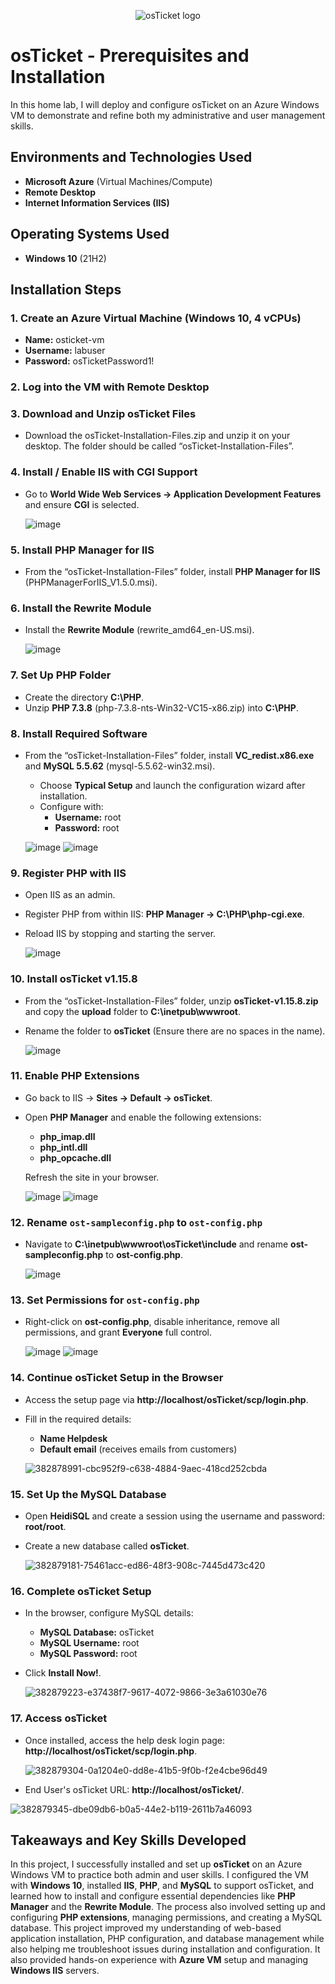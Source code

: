 <p align="center">
  <img src="https://i.imgur.com/Clzj7Xs.png" alt="osTicket logo"/>
</p>

# osTicket - Prerequisites and Installation

In this home lab, I will deploy and configure osTicket on an Azure Windows VM to demonstrate and refine both my administrative and user management skills.

## Environments and Technologies Used

- **Microsoft Azure** (Virtual Machines/Compute)
- **Remote Desktop**
- **Internet Information Services (IIS)**

## Operating Systems Used 

- **Windows 10** (21H2)

## Installation Steps

### 1. Create an Azure Virtual Machine (Windows 10, 4 vCPUs)
- **Name:** osticket-vm
- **Username:** labuser
- **Password:** osTicketPassword1!

### 2. Log into the VM with Remote Desktop

### 3. Download and Unzip osTicket Files
- Download the osTicket-Installation-Files.zip and unzip it on your desktop. The folder should be called “osTicket-Installation-Files”.

### 4. Install / Enable IIS with CGI Support
- Go to **World Wide Web Services -> Application Development Features** and ensure **CGI** is selected.
  
  ![image](https://github.com/user-attachments/assets/7dc7cd1e-2a26-4b2b-bf7d-6bb721a0917e)

### 5. Install PHP Manager for IIS
- From the “osTicket-Installation-Files” folder, install **PHP Manager for IIS** (PHPManagerForIIS_V1.5.0.msi).

### 6. Install the Rewrite Module
- Install the **Rewrite Module** (rewrite_amd64_en-US.msi).
  
  ![image](https://github.com/user-attachments/assets/82d4fbb2-7b27-4dec-bde2-b1eb3b955c56)

### 7. Set Up PHP Folder
- Create the directory **C:\PHP**.
- Unzip **PHP 7.3.8** (php-7.3.8-nts-Win32-VC15-x86.zip) into **C:\PHP**.

### 8. Install Required Software
- From the “osTicket-Installation-Files” folder, install **VC_redist.x86.exe** and **MySQL 5.5.62** (mysql-5.5.62-win32.msi).
  - Choose **Typical Setup** and launch the configuration wizard after installation.
  - Configure with:
    - **Username:** root
    - **Password:** root
  
  ![image](https://github.com/user-attachments/assets/98694b9b-5135-4060-bc5c-25bbae30d022)
  ![image](https://github.com/user-attachments/assets/f2fd4b36-8754-4115-bf33-7621e90400db)

### 9. Register PHP with IIS
- Open IIS as an admin.
- Register PHP from within IIS: **PHP Manager -> C:\PHP\php-cgi.exe**.
- Reload IIS by stopping and starting the server.
  
  ![image](https://github.com/user-attachments/assets/8903891c-5207-4e23-8db5-16b054bc127a)

### 10. Install osTicket v1.15.8
- From the “osTicket-Installation-Files” folder, unzip **osTicket-v1.15.8.zip** and copy the **upload** folder to **C:\inetpub\wwwroot**.
- Rename the folder to **osTicket** (Ensure there are no spaces in the name).
  
  ![image](https://github.com/user-attachments/assets/a6deb705-b040-4d2e-84e3-3df38573efee)

### 11. Enable PHP Extensions
- Go back to IIS -> **Sites -> Default -> osTicket**.
- Open **PHP Manager** and enable the following extensions:
  - **php_imap.dll**
  - **php_intl.dll**
  - **php_opcache.dll**

  Refresh the site in your browser.

  ![image](https://github.com/user-attachments/assets/339a5e34-91a5-425c-ad1d-0e237546eef3)
  ![image](https://github.com/user-attachments/assets/d3d1fd8c-b238-441f-9af6-57d599fdf757)

### 12. Rename `ost-sampleconfig.php` to `ost-config.php`
- Navigate to **C:\inetpub\wwwroot\osTicket\include** and rename **ost-sampleconfig.php** to **ost-config.php**.
  
  ![image](https://github.com/user-attachments/assets/d0c73f6e-5eb6-43d7-bc10-b5a931a6a5e5)

### 13. Set Permissions for `ost-config.php`
- Right-click on **ost-config.php**, disable inheritance, remove all permissions, and grant **Everyone** full control.
  
  ![image](https://github.com/user-attachments/assets/0b6dae00-7939-48b7-8195-da8f01e9aa42)
  ![image](https://github.com/user-attachments/assets/d1cba096-b86b-4014-a210-9994f2b738b7)

### 14. Continue osTicket Setup in the Browser
- Access the setup page via **http://localhost/osTicket/scp/login.php**.
- Fill in the required details:
  - **Name Helpdesk**
  - **Default email** (receives emails from customers)

   ![382878991-cbc952f9-c638-4884-9aec-418cd252cbda](https://github.com/user-attachments/assets/16bcd46c-08d2-48a2-af28-a13561394169)


### 15. Set Up the MySQL Database
- Open **HeidiSQL** and create a session using the username and password: **root/root**.
- Create a new database called **osTicket**.

 
  ![382879181-75461acc-ed86-48f3-908c-7445d473c420](https://github.com/user-attachments/assets/e2b9c039-1505-484f-a4f3-059c9775a8c8)


### 16. Complete osTicket Setup
- In the browser, configure MySQL details:
  - **MySQL Database:** osTicket
  - **MySQL Username:** root
  - **MySQL Password:** root
- Click **Install Now!**.

 
   ![382879223-e37438f7-9617-4072-9866-3e3a61030e76](https://github.com/user-attachments/assets/fca784b4-5792-490a-92c0-7e0498ff35a0)


### 17. Access osTicket
- Once installed, access the help desk login page: **http://localhost/osTicket/scp/login.php**.

 
  ![382879304-0a1204e0-dd8e-41b5-9f0b-f2e4cbe96d49](https://github.com/user-attachments/assets/1613089a-d683-488c-b456-7074cc16c544)


- End User's osTicket URL: **http://localhost/osTicket/**.

  
![382879345-dbe09db6-b0a5-44e2-b119-2611b7a46093](https://github.com/user-attachments/assets/9fba12f7-28d6-467a-8203-de793c738df6)

## Takeaways and Key Skills Developed

In this project, I successfully installed and set up **osTicket** on an Azure Windows VM to practice both admin and user skills. I configured the VM with **Windows 10**, installed **IIS**, **PHP**, and **MySQL** to support osTicket, and learned how to install and configure essential dependencies like **PHP Manager** and the **Rewrite Module**. The process also involved setting up and configuring **PHP extensions**, managing permissions, and creating a MySQL database. This project improved my understanding of web-based application installation, PHP configuration, and database management while also helping me troubleshoot issues during installation and configuration. It also provided hands-on experience with **Azure VM** setup and managing **Windows IIS** servers.
